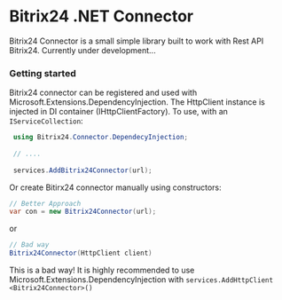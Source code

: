 # Bitrix24 .NET Connector
Bitrix24 Connector is a small simple library built to work with Rest API Bitrix24. Currently under development...
### Getting started
Bitrix24 connector can be registered and used with Microsoft.Extensions.DependencyInjection. The HttpClient instance is injected in DI container (IHttpClientFactory).
To use, with an ```IServiceCollection```:
 ```csharp
  using Bitrix24.Connector.DependecyInjection;
  
  // ....
  
  services.AddBitrix24Connector(url);
 ```
 Or create Bitirx24 connector manually using constructors:
 ```csharp 
 // Better Approach
 var con = new Bitrix24Connector(url); 
 ```
 or
  ```csharp
  // Bad way
  Bitrix24Connector(HttpClient client)  
  ```
  This is a bad way! It is highly recommended to use Microsoft.Extensions.DependencyInjection with ```services.AddHttpClient <Bitrix24Connector>()```
